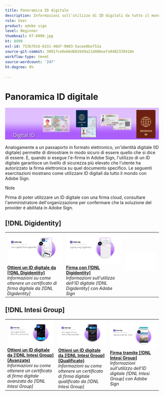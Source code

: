 ```yaml
---
title: Panoramica ID digitale
description: Informazioni sull'utilizzo di ID digitali da tutto il mondo con Adobe Sign
role: User
product: adobe sign
level: Beginner
thumbnail: KT-8990.jpg
kt: 8990
exl-id: 753b7016-6331-40df-9003-5acee8be752a
source-git-commit: 30917ce6eb6d682649a21d486eefa9482339410e
workflow-type: tm+mt
source-wordcount: '247'
ht-degree: 0%

---
```


# Panoramica ID digitale

![Firma immagine ID digitale](../assets/Hero-DigitalID.png)

Analogamente a un passaporto in formato elettronico, un&#39;identità digitale (ID digitale) permette di dimostrare in modo sicuro di essere quello che si dice di essere. E, quando si esegue l&#39;e-firma in Adobe Sign, l&#39;utilizzo di un ID digitale garantisce un livello di sicurezza più elevato che l&#39;utente ha autorizzato la firma elettronica su quel documento specifico. Le seguenti esercitazioni mostrano come utilizzare ID digitali da tutto il mondo con Adobe Sign.

>[!NOTE]
>
>Prima di poter utilizzare un ID digitale con una firma cloud, consultare l&#39;amministratore dell&#39;organizzazione per confermare che la soluzione del provider è abilitata in Adobe Sign.

## [!DNL Digidentity]

<table style="table-layout:fixed">
<tr>
 <td>
    <a href="digidentity-reg.md">
      <img alt="Ottieni un ID digitale da [!DNL Digidentity]" src="assets/Digidentityreg_1280.png" />
    </a>
    <div>
    <a href="digidentity-reg.md"><strong>Ottieni un ID digitale da [!DNL Digidentity]</strong></a>
    </div>
    <em>Informazioni su come ottenere un certificato di firma digitale da [!DNL Digidentity]</em>
    <br>
  </td>
  <td>
    <a href="digidentity-sign.md">
      <img alt="Firma con [!DNL Digidentity]" src="assets/Digidentitysign_1280.png" />
    </a>
    <div>
    <a href="digidentity-sign.md"><strong>Firma con [!DNL Digidentity]</strong></a>
    </div>
    <em>Informazioni sull'utilizzo dell'ID digitale [!DNL Digidentity] con Adobe Sign</em>
    <br>
  </td>
  <td>
    <img alt="Spaziatore" src="../assets/Whitespacer.png" />
    <div>
    <br>
  </td>
</tr>
</table>

## [!DNL Intesi Group]

<table style="table-layout:fixed">
<tr>
  <td>
    <a href="intesi-advanced.md">
      <img alt="Ottieni un ID digitale da Intesi Group (Advanced)" src="assets/IntesiAdvanced_1280.png" />
    </a>
    <div>
    <a href="intesi-advanced.md"><strong>Ottieni un ID digitale da [!DNL Intesi Group] (Avanzate)</strong></a>
    </div>
    <em>Informazioni su come ottenere un certificato di firma digitale avanzata da [!DNL Intesi Group]</em>
    <br>
  </td>
  <td>
    <a href="intesi-qualified.md">
      <img alt="Ottieni un ID digitale da [!DNL Intesi Group] (Qualificato)" src="assets/IntesiQualified_1280.png" />
    </a>
    <div>
    <a href="intesi-qualified.md"><strong>Ottieni un ID digitale da [!DNL Intesi Group] (Qualificato)</strong></a>
    </div>
    <em>Informazioni su come ottenere un certificato di firma digitale qualificato da [!DNL Intesi Group]</em>
    <br>
  </td>
  <td>
    <a href="intesi-sign.md">
      <img alt="Firma tramite Gruppo Intesi" src="assets/IntesiSign_1280.png" />
    </a>
    <div>
    <a href="intesi-sign.md"><strong>Firma tramite [!DNL Intesi Group]</strong></a>
    </div>
    <em>Informazioni sull'utilizzo dell'ID digitale [!DNL Intesi Group] con Adobe Sign</em>
    <br>
  </td>
</tr>
</table>

